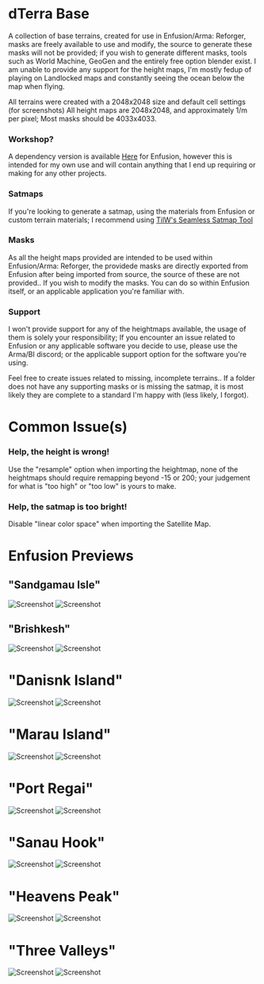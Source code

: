 # dTerra Base

A collection of base terrains, created for use in Enfusion/Arma: Reforger, masks are freely available to use and modify, the source to generate these masks will not be provided; if you wish to generate different masks, tools such as World Machine, GeoGen and the entirely free option blender exist. I am unable to provide any support for the height maps, I'm mostly fedup of playing on Landlocked maps and constantly seeing the ocean below the map when flying.

All terrains were created with a 2048x2048 size and default cell settings (for screenshots)
All height maps are 2048x2048, and approximately 1/m per pixel; 
Most masks should be 4033x4033.

### Workshop?
A dependency version is available [Here](https://reforger.armaplatform.com/workshop/64E0738C140B94D9-dTerraBase) for Enfusion, however this is intended for my own use and will contain anything that I end up requiring or making for any other projects.

### Satmaps
If you're looking to generate a satmap, using the materials from Enfusion or custom terrain materials; I recommend using [TilW's Seamless Satmap Tool](https://github.com/Til-Weimann/tilw-terrain-tools)

### Masks
As all the height maps provided are intended to be used within Enfusion/Arma: Reforger, the providede masks are directly exported from Enfusion after being imported from source, the source of these are not provided.. If you wish to modify the masks. You can do so within Enfusion itself, or an applicable application you're familiar with.

### Support

I won't provide support for any of the heightmaps available, the usage of them is solely your responsibility; If you encounter an issue related to Enfusion or any applicable software you decide to use, please use the Arma/BI discord; or the applicable support option for the software you're using.

Feel free to create issues related to missing, incomplete terrains.. If a folder does not have any supporting masks or is missing the satmap, it is most likely they are complete to a standard I'm happy with (less likely, I forgot).

# Common Issue(s)

### Help, the height is wrong!
Use the "resample" option when importing the heightmap, none of the heightmaps should require remapping beyond -15 or 200; your judgement for what is "too high" or "too low" is yours to make.

### Help, the satmap is too bright!
Disable "linear color space" when importing the Satellite Map.

# Enfusion Previews

## "Sandgamau Isle"
![Screenshot](https://github.com/DR0IDISTOXIC/dTerraBase/blob/9e60a85d956d67a5e2a0dc8232011e5d2b04d790/assets/SandgamauIsle_LongEnfusion.png)
![Screenshot](https://github.com/DR0IDISTOXIC/dTerraBase/blob/9e60a85d956d67a5e2a0dc8232011e5d2b04d790/assets/SandgamauIsle_CloseEnfusion.png)

## "Brishkesh"
![Screenshot](https://github.com/DR0IDISTOXIC/dTerraBase/blob/ced53ee0a2fe84c40dd6a6ecd5757f8c70e6b565/assets/Brishkesh_LongEnfusion.png)
![Screenshot](https://github.com/DR0IDISTOXIC/dTerraBase/blob/ced53ee0a2fe84c40dd6a6ecd5757f8c70e6b565/assets/Brishkesh_CloseEnfusion.png)

# "Danisnk Island"
![Screenshot](https://github.com/DR0IDISTOXIC/dTerraBase/blob/ced53ee0a2fe84c40dd6a6ecd5757f8c70e6b565/assets/DanisnkIsland_LongEnfusion.png)
![Screenshot](https://github.com/DR0IDISTOXIC/dTerraBase/blob/ced53ee0a2fe84c40dd6a6ecd5757f8c70e6b565/assets/DanisnkIsland_CloseEnfusion.png)

# "Marau Island"
![Screenshot](https://github.com/DR0IDISTOXIC/dTerraBase/blob/fe4d53f57aadcb0c9a1e7339d21d0d09fc14c917/assets/MarauIsland_LongEnfusion.png)
![Screenshot](https://github.com/DR0IDISTOXIC/dTerraBase/blob/fe4d53f57aadcb0c9a1e7339d21d0d09fc14c917/assets/MarauIsland_CloseEnfusion.png)

# "Port Regai"
![Screenshot](https://github.com/DR0IDISTOXIC/dTerraBase/blob/71b332a04215961be08621fdc31f2d704801cf3e/assets/PortRegai_LongEnfusion.png)
![Screenshot](https://github.com/DR0IDISTOXIC/dTerraBase/blob/71b332a04215961be08621fdc31f2d704801cf3e/assets/PortRegai_CloseEnfusion.png)

# "Sanau Hook"
![Screenshot](https://github.com/DR0IDISTOXIC/dTerraBase/blob/3f2148a81f9d582fe8effb6f3d919e7b43898492/assets/SanauHook_LongEnfusion.png)
![Screenshot](https://github.com/DR0IDISTOXIC/dTerraBase/blob/3f2148a81f9d582fe8effb6f3d919e7b43898492/assets/SanauHook_CloseEnfusion.png)

# "Heavens Peak"
![Screenshot](https://github.com/DR0IDISTOXIC/dTerraBase/blob/9accc7a29f116f166eec8325a4b2bb8d7aa60d24/assets/HeavensPeak_LongEnfusion.png)
![Screenshot](https://github.com/DR0IDISTOXIC/dTerraBase/blob/9accc7a29f116f166eec8325a4b2bb8d7aa60d24/assets/HeavensPeak_CloseEnfusion.png)

# "Three Valleys"
![Screenshot](https://github.com/DR0IDISTOXIC/dTerraBase/blob/9accc7a29f116f166eec8325a4b2bb8d7aa60d24/assets/ThreeValleys_LongEnfusion.png)
![Screenshot](https://github.com/DR0IDISTOXIC/dTerraBase/blob/9accc7a29f116f166eec8325a4b2bb8d7aa60d24/assets/ThreeValleys_CloseEnfusion.png)
